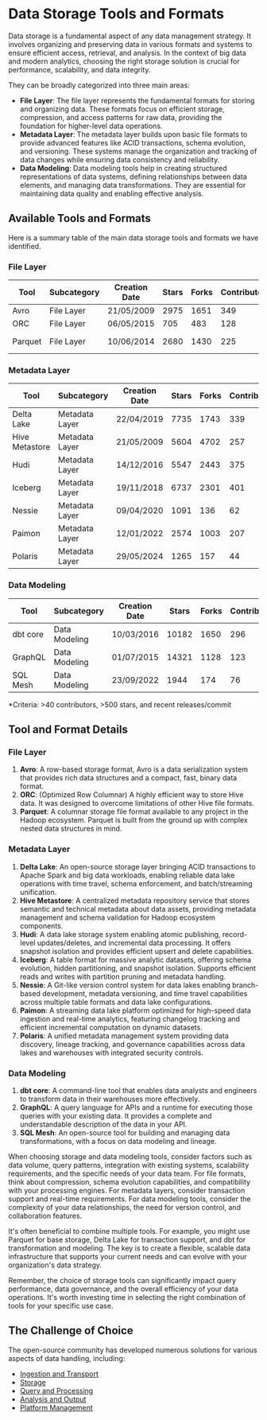 # Data Storage Tools and Formats

Data storage is a fundamental aspect of any data management strategy. It involves organizing and preserving data in various formats and systems to ensure efficient access, retrieval, and analysis. In the context of big data and modern analytics, choosing the right storage solution is crucial for performance, scalability, and data integrity.

They can be broadly categorized into three main areas:
- **File Layer**: The file layer represents the fundamental formats for storing and organizing data. These formats focus on efficient storage, compression, and access patterns for raw data, providing the foundation for higher-level data operations.
- **Metadata Layer**: The metadata layer builds upon basic file formats to provide advanced features like ACID transactions, schema evolution, and versioning. These systems manage the organization and tracking of data changes while ensuring data consistency and reliability.
- **Data Modeling**: Data modeling tools help in creating structured representations of data systems, defining relationships between data elements, and managing data transformations. They are essential for maintaining data quality and enabling effective analysis.

## Available Tools and Formats

Here is a summary table of the main data storage tools and formats we have identified.

### File Layer

| Tool | Subcategory | Creation Date | Stars | Forks | Contributors | Last Release | Latest Commit | Meets Criteria* | Link |
|---|---|---|---|---|---|---|---|---|---|
| Avro | File Layer | 21/05/2009 | 2975 | 1651 | 349 | 05/08/2024 | 07/01/2025 | Yes | https://github.com/apache/avro |
| ORC | File Layer | 06/05/2015 | 705 | 483 | 128 | 14/11/2024 | 05/01/2025 | Yes | https://github.com/apache/orc |
| Parquet | File Layer | 10/06/2014 | 2680 | 1430 | 225 | 02/12/2024 | 06/01/2025 | Yes | https://github.com/apache/parquet-mr |

### Metadata Layer

| Tool | Subcategory | Creation Date | Stars | Forks | Contributors | Last Release | Latest Commit | Meets Criteria* | Link |
|---|---|---|---|---|---|---|---|---|---|
| Delta Lake | Metadata Layer | 22/04/2019 | 7735 | 1743 | 339 | 06/01/2025 | 08/01/2025 | Yes | https://github.com/delta-io/delta |
| Hive Metastore | Metadata Layer | 21/05/2009 | 5604 | 4702 | 257 | N/A | 08/01/2025 | Yes | https://github.com/apache/hive |
| Hudi | Metadata Layer | 14/12/2016 | 5547 | 2443 | 375 | 11/12/2024 | 08/01/2025 | Yes | https://github.com/apache/hudi |
| Iceberg | Metadata Layer | 19/11/2018 | 6737 | 2301 | 401 | 06/12/2024 | 08/01/2025 | Yes | https://github.com/apache/iceberg |
| Nessie | Metadata Layer | 09/04/2020 | 1091 | 136 | 62 | 18/12/2024 | 08/01/2025 | Yes | https://github.com/projectnessie/nessie |
| Paimon | Metadata Layer | 12/01/2022 | 2574 | 1003 | 207 | N/A | 08/01/2025 | Yes | https://github.com/apache/paimon |
| Polaris | Metadata Layer | 29/05/2024 | 1265 | 157 | 44 | N/A | 07/01/2025 | Yes | https://github.com/apache/polaris |

### Data Modeling

| Tool | Subcategory | Creation Date | Stars | Forks | Contributors | Last Release | Latest Commit | Meets Criteria* | Link |
|---|---|---|---|---|---|---|---|---|---|
| dbt core | Data Modeling | 10/03/2016 | 10182 | 1650 | 296 | 16/12/2024 | 08/01/2025 | Yes | https://github.com/dbt-labs/dbt-core |
| GraphQL | Data Modeling | 01/07/2015 | 14321 | 1128 | 123 | 27/10/2021 | 19/12/2024 | Yes | https://github.com/graphql/graphql-spec |
| SQL Mesh | Data Modeling | 23/09/2022 | 1944 | 174 | 76 | 08/01/2025 | 08/01/2025 | Yes | https://github.com/TobikoData/sqlmesh |

*Criteria: >40 contributors, >500 stars, and recent releases/commit

## Tool and Format Details

### File Layer

1. **Avro**: A row-based storage format, Avro is a data serialization system that provides rich data structures and a compact, fast, binary data format.
2. **ORC**: (Optimized Row Columnar) A highly efficient way to store Hive data. It was designed to overcome limitations of other Hive file formats.
3. **Parquet**: A columnar storage file format available to any project in the Hadoop ecosystem. Parquet is built from the ground up with complex nested data structures in mind.

### Metadata Layer

1. **Delta Lake**: An open-source storage layer bringing ACID transactions to Apache Spark and big data workloads, enabling reliable data lake operations with time travel, schema enforcement, and batch/streaming unification.
2. **Hive Metastore**: A centralized metadata repository service that stores semantic and technical metadata about data assets, providing metadata management and schema validation for Hadoop ecosystem components.
3. **Hudi**: A data lake storage system enabling atomic publishing, record-level updates/deletes, and incremental data processing. It offers snapshot isolation and provides efficient upsert and delete capabilities.
4. **Iceberg**: A table format for massive analytic datasets, offering schema evolution, hidden partitioning, and snapshot isolation. Supports efficient reads and writes with partition pruning and metadata handling.
5. **Nessie**: A Git-like version control system for data lakes enabling branch-based development, metadata versioning, and time travel capabilities across multiple table formats and data lake configurations.
6. **Paimon**: A streaming data lake platform optimized for high-speed data ingestion and real-time analytics, featuring changelog tracking and efficient incremental computation on dynamic datasets.
7. **Polaris**: A unified metadata management system providing data discovery, lineage tracking, and governance capabilities across data lakes and warehouses with integrated security controls.

### Data Modeling

1. **dbt core**: A command-line tool that enables data analysts and engineers to transform data in their warehouses more effectively.
2. **GraphQL**: A query language for APIs and a runtime for executing those queries with your existing data. It provides a complete and understandable description of the data in your API.
3. **SQL Mesh**: An open-source tool for building and managing data transformations, with a focus on data modeling and lineage.

When choosing storage and data modeling tools, consider factors such as data volume, query patterns, integration with existing systems, scalability requirements, and the specific needs of your data team. For file formats, think about compression, schema evolution capabilities, and compatibility with your processing engines. For metadata layers, consider transaction support and real-time requirements. For data modeling tools, consider the complexity of your data relationships, the need for version control, and collaboration features.

It's often beneficial to combine multiple tools. For example, you might use Parquet for base storage, Delta Lake for transaction support, and dbt for transformation and modeling. The key is to create a flexible, scalable data infrastructure that supports your current needs and can evolve with your organization's data strategy.

Remember, the choice of storage tools can significantly impact query performance, data governance, and the overall efficiency of your data operations. It's worth investing time in selecting the right combination of tools for your specific use case.

## The Challenge of Choice
The open-source community has developed numerous solutions for various aspects of data handling, including:
- [Ingestion and Transport](01.ingestion_and_transport.md)
- [Storage](02.storage.md)
- [Query and Processing](03.query_and_processing.md)
- [Analysis and Output](04.analysis_and_output.md)
- [Platform Management](05.platform_management.md)